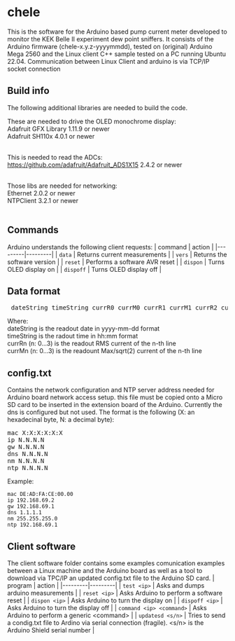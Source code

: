 # chele
This is the software for the Arduino based pump current meter developed to monitor the KEK Belle II experiment dew point sniffers.
It consists of the Arduino firmware (chele-x.y.z-yyyymmdd), tested on (original) Arduino Mega 2560 and the Linux client C++ sample tested on a PC running Ubuntu 22.04.
Communication between Linux Client and arduino is via TCP/IP socket connection

## Build info
The following additional libraries are needed to build the code.<br>

These are needed to drive the OLED monochrome display:<br>
Adafruit GFX Library  1.11.9 or newer<br>
Adafruit SH110x       4.0.1 or newer<br><br>

This is needed to read the ADCs: <br>
https://github.com/adafruit/Adafruit_ADS1X15   2.4.2 or newer<br><br>

Those libs are needed for networking: <br>
Ethernet        2.0.2 or newer<br>
NTPClient       3.2.1 or newer<br><br>

## Commands
Arduino understands the following client requests:
| command | action |
|---------|---------|
| `data` | Returns current measurements |
| `vers` | Returns the software version |
| `reset` | Performs a software AVR reset |
| `dispon` | Turns OLED display on |
| `dispoff` | Turns OLED display off |

## Data format
<pre> dateString timeString currR0 currM0 currR1 currM1 currR2 currM2 currR3 currM3 </pre>
Where:<br>
dateString is the readout date in yyyy-mm-dd format <br>
timeString is the radout time in hh:mm format <br>
currRn (n: 0...3) is the readout RMS current of the n-th line <br>
currMn (n: 0...3) is the readount Max/sqrt(2) current of the n-th line <br>

## config.txt
Contains the network configuration and NTP server address needed for Arduino board network access setup. this file must be copied onto a Micro SD card to be inserted in the extension board of the Arduino.
Currently the dns is configured but not used.
The format is the following (X: an hexadecinal byte, N: a decimal byte):

<pre>mac X:X:X:X:X:X
ip N.N.N.N
gw N.N.N.N
dns N.N.N.N
nm N.N.N.N
ntp N.N.N.N </pre>

Example:

    mac DE:AD:FA:CE:00.00
    ip 192.168.69.2
    gw 192.168.69.1
    dns 1.1.1.1
    nm 255.255.255.0
    ntp 192.168.69.1

## Client software
The client software folder contains some examples comunication examples between a Linux machine and the Arduino board as well as a tool to download via TPC/IP an updated config.txt file to the Arduino SD card.
| program | action |
|---------|---------|
| `test <ip>` | Asks and dumps arduino measurements  |
| `reset <ip>` | Asks Arduino to perform a software reset |
| `dispon <ip>` | Asks Arduino to turn the display on |
| `dispoff <ip>` | Asks Arduino to turn the display off |
| `command <ip> <command>` | Asks Arduino to perform a generic &lt;command&gt; |
| `updatesd <s/n>` | Tries to send a condig.txt file to Ardino via serial connection (fragile). <s/n> is the Arduino Shield serial number |




